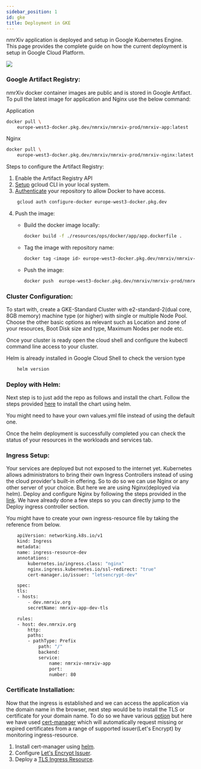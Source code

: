 ```yaml
---
sidebar_position: 1
id: gke
title: Deployment in GKE
---
```


nmrXiv application is deployed and setup in Google Kubernetes Engine. This page provides the complete guide on how the current deployment is setup in Google Cloud Platform.

<img src="/img/google.PNG"/>

### Google Artifact Registry:
nmrXiv docker container images are public and is stored in Google Artifact. 
To pull the latest image for application and Nginx use the below command:

Application
```bash
docker pull \
    europe-west3-docker.pkg.dev/nmrxiv/nmrxiv-prod/nmrxiv-app:latest
```

Nginx
```bash 
docker pull \
    europe-west3-docker.pkg.dev/nmrxiv/nmrxiv-prod/nmrxiv-nginx:latest
```
Steps to configure the Artifact Registry:
1. Enable the Artifact Registry API
2. [Setup](https://cloud.google.com/sdk/docs/install) gcloud CLI in your local system.
3. [Authenticate](https://cloud.google.com/artifact-registry/docs/docker/pushing-and-pulling#auth) your repository to allow Docker to have access.
```bash 
    gcloud auth configure-docker europe-west3-docker.pkg.dev
```
4. Push the image:

    * Build the docker image locally:
        ```bash
        docker build -f ./resources/ops/docker/app/app.dockerfile .
        ```
    * Tag the image with repository name:
        ```bash
        docker tag <image id> europe-west3-docker.pkg.dev/nmrxiv/nmrxiv-prod/nmrxiv-app
        ```
    * Push the image:
        ```bash
        docker push  europe-west3-docker.pkg.dev/nmrxiv/nmrxiv-prod/nmrxiv-app
        ```

### Cluster Configuration:
To start with, create a GKE-Standard Cluster with e2-standard-2(dual core, 8GB memory) machine type (or higher) with single or multiple Node Pool. Choose the other basic options as relevant such as Location and zone of your resources, Boot Disk size and type, Maximum Nodes per node etc. 

Once your cluster is ready open the cloud shell and configure the kubectl command line access to your cluster.

Helm is already installed in Google Cloud Shell to check the version type 
```bash
    helm version
```
### Deploy with Helm:
Next step is to just add the repo as follows and install the chart.
Follow the steps provided [here](https://docs.nmrxiv.org/docs/developer-guides/deployment/helm) to install the chart using helm.

You might need to have your own values.yml file instead of using the default one. 

Once the helm deployment is successfully completed you can check the status of your resources in the workloads and services tab. 

### Ingress Setup:
Your services are deployed but not exposed to the internet yet. Kubernetes allows administrators to bring their own Ingress Controllers instead of using the cloud provider's built-in offering. So to do so we can use Nginx or any other server of your choice. But here we are using Nginx(deployed via helm). Deploy and configure Nginx by following the steps provided in the [link](https://cloud.google.com/community/tutorials/nginx-ingress-gke). We have already done a few steps so you can directly jump to the Deploy ingress controller section.

You might have to create your own ingress-resource file by taking the reference from below.

```bash
    apiVersion: networking.k8s.io/v1
    kind: Ingress
    metadata:
    name: ingress-resource-dev
    annotations:
        kubernetes.io/ingress.class: "nginx"
        nginx.ingress.kubernetes.io/ssl-redirect: "true"
        cert-manager.io/issuer: "letsencrypt-dev"

    spec:
    tls:
    - hosts:
        - dev.nmrxiv.org
        secretName: nmrxiv-app-dev-tls

    rules:
    - host: dev.nmrxiv.org
        http:
        paths:
        - pathType: Prefix
            path: "/"
            backend:
            service:
                name: nmrxiv-nmrxiv-app
                port:
                number: 80

```

### Certificate Installation:
Now that the ingress is established and we can access the application via the domain name in the browser, next step would be to install the TLS or certificate for your domain name. To do so we have various [option](https://kubernetes.github.io/ingress-nginx/user-guide/tls/) but here we have used [cert-manager](https://cert-manager.io/docs/) which will automatically request missing or expired certificates from a range of supported issuer(Let's Encrypt) by monitoring ingress-resource.
1. Install cert-manager using [helm](https://cert-manager.io/docs/installation/helm/).
2. Configure [Let's Encrypt Issuer](https://cert-manager.io/docs/tutorials/acme/nginx-ingress/#step-6---configure-a-lets-encrypt-issuer).
3. Deploy a [TLS Ingress Resource](https://cert-manager.io/docs/tutorials/acme/nginx-ingress/#step-7---deploy-a-tls-ingress-resource).
